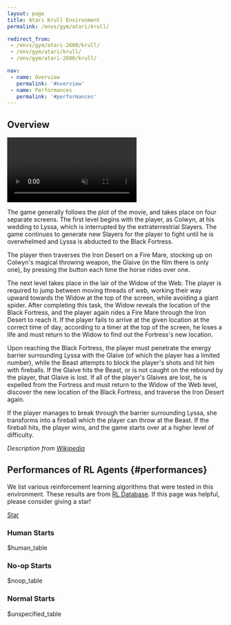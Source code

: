 ```yaml
---
layout: page
title: Atari Krull Environment
permalink: /envs/gym/atari/krull/

redirect_from:
 - /envs/gym/atari-2600/krull/
 - /env/gym/atari/krull/
 - /env/gym/atari-2600/krull/

nav:
 - name: Overview
   permalink: '#overview'
 - name: Performances
   permalink: '#performances'
---
```



## Overview

<video autoplay muted loop controls>
  <source src="{{ 'assets/_pages/envs/gym/atari/krull.mp4' | absolute_url }}" type="video/mp4">
</video>

The game generally follows the plot of the movie, and takes place on four separate screens. The first level begins with the player, as Colwyn, at his wedding to Lyssa, which is interrupted by the extraterrestrial Slayers. The game continues to generate new Slayers for the player to fight until he is overwhelmed and Lyssa is abducted to the Black Fortress.

The player then traverses the Iron Desert on a Fire Mare, stocking up on Colwyn's magical throwing weapon, the Glaive (in the film there is only one), by pressing the button each time the horse rides over one.

The next level takes place in the lair of the Widow of the Web. The player is required to jump between moving threads of web, working their way upward towards the Widow at the top of the screen, while avoiding a giant spider. After completing this task, the Widow reveals the location of the Black Fortress, and the player again rides a Fire Mare through the Iron Desert to reach it. If the player fails to arrive at the given location at the correct time of day, according to a timer at the top of the screen, he loses a life and must return to the Widow to find out the Fortress's new location.

Upon reaching the Black Fortress, the player must penetrate the energy barrier surrounding Lyssa with the Glaive (of which the player has a limited number), while the Beast attempts to block the player's shots and hit him with fireballs. If the Glaive hits the Beast, or is not caught on the rebound by the player, that Glaive is lost. If all of the player's Glaives are lost, he is expelled from the Fortress and must return to the Widow of the Web level, discover the new location of the Black Fortress, and traverse the Iron Desert again.

If the player manages to break through the barrier surrounding Lyssa, she transforms into a fireball which the player can throw at the Beast. If the fireball hits, the player wins, and the game starts over at a higher level of difficulty.

*Description from [Wikipedia](https://en.wikipedia.org/wiki/Krull_(video_game))*


## Performances of RL Agents {#performances}

We list various reinforcement learning algorithms that were tested in this environment. These results are from [RL Database](https://github.com/seungjaeryanlee/rldb). If this page was helpful, please consider giving a star!

<!-- Place this tag where you want the button to render. -->
<a class="github-button" href="https://github.com/seungjaeryanlee/rldb" data-icon="octicon-star" data-size="large" data-show-count="true" aria-label="Star seungjaeryanlee/rldb on GitHub">Star</a>
<!-- Place this tag in your head or just before your close body tag. -->
<script async defer src="https://buttons.github.io/buttons.js"></script>

### Human Starts

$human_table

### No-op Starts

$noop_table

### Normal Starts

$unspecified_table
